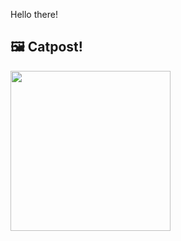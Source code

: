 Hello there!



## 🖼️ Catpost!

<sub>
    <img src="https://cdn2.thecatapi.com/images/3_j6lGOG7.jpg" height="256">
</sub>

